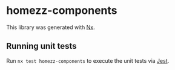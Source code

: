 # homezz-components

This library was generated with [Nx](https://nx.dev).

## Running unit tests

Run `nx test homezz-components` to execute the unit tests via [Jest](https://jestjs.io).
